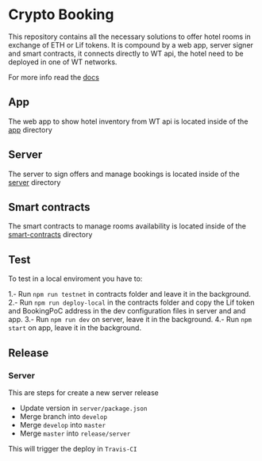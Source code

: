 # Crypto Booking

This repository contains all the necessary solutions to offer hotel rooms in exchange of ETH or Lif tokens. It is compound by a web app, server signer and smart contracts, it connects directly to WT api, the hotel need to be deployed in one of WT networks.

For more info read the [docs](https://docs.google.com/document/d/1ERV07bu1K4tpnZh7aZhA4Z4MlDQteVH2TwDk5AvWM7w/edit?usp=sharing)

## App
 The web app to show hotel inventory from WT api is located inside of the [app](https://github.com/windingtree/crypto-booking/tree/develop/app)
directory

## Server
 The server to sign offers and manage bookings is located inside of the [server](https://github.com/windingtree/crypto-booking/tree/develop/server)
directory

## Smart contracts
 The smart contracts to manage rooms availability is located inside of the [smart-contracts](https://github.com/windingtree/crypto-booking/tree/develop/smart-contracts)
directory

## Test

To test in a local enviroment you have to:

1.- Run `npm run testnet` in contracts folder and leave it in the background.
2.- Run `npm run deploy-local` in the contracts folder and copy the Lif token and BookingPoC address in the dev configuration files in server and and app.
3.- Run `npm run dev` on server, leave it in the background.
4.- Run `npm start` on app, leave it in the background.

## Release
### Server

This are steps for create a new server release

- Update version in `server/package.json`
- Merge branch into `develop`
- Merge `develop` into `master`
- Merge `master` into `release/server`

 This will trigger the deploy in `Travis-CI`
